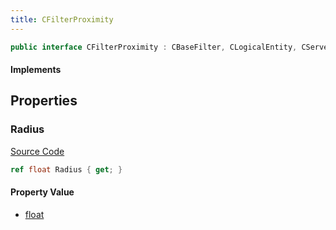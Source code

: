```yaml
---
title: CFilterProximity
---
```


```csharp
public interface CFilterProximity : CBaseFilter, CLogicalEntity, CServerOnlyEntity, CBaseEntity, CEntityInstance, ISchemaClass<CEntityInstance>, ISchemaClass<CBaseEntity>, ISchemaClass<CServerOnlyEntity>, ISchemaClass<CLogicalEntity>, ISchemaClass<CBaseFilter>, ISchemaClass<CFilterProximity>, ISchemaField, ISchemaClass, INativeHandle
```

#### Implements

## Properties

### Radius

[Source Code](https://github.com/swiftly-solution/swiftlys2/blob/main/managed/src/SwiftlyS2.Generated/Schemas/Interfaces/CFilterProximity.cs#L17)

```csharp
ref float Radius { get; }
```

#### Property Value

- [float](https://learn.microsoft.com/dotnet/api/system.single)

